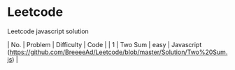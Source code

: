 # Leetcode
Leetcode javascript solution

| No. | Problem | Difficulty | Code |
| 1 | Two Sum | easy | Javascript (https://github.com/BreeeeAd/Leetcode/blob/master/Solution/Two%20Sum.js) |